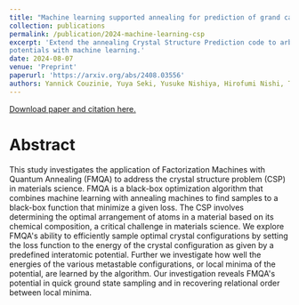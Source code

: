 ```yaml
---
title: "Machine learning supported annealing for prediction of grand canonical crystal structures"
collection: publications
permalink: /publication/2024-machine-learning-csp
excerpt: 'Extend the annealing Crystal Structure Prediction code to arbitrary
potentials with machine learning.'
date: 2024-08-07
venue: 'Preprint'
paperurl: 'https://arxiv.org/abs/2408.03556'
authors: Yannick Couzinie, Yuya Seki, Yusuke Nishiya, Hirofumi Nishi, Taichi Kosugi, Tanaka Shu, Yu-ichiro Matsushita
---
```


[Download paper and citation here.]({{page.paperurl}})

Abstract
======
This study investigates the application of Factorization Machines with Quantum Annealing (FMQA) to address the crystal structure problem (CSP) in materials science. FMQA is a black-box optimization algorithm that combines machine learning with annealing machines to find samples to a black-box function that minimize a given loss. The CSP involves determining the optimal arrangement of atoms in a material based on its chemical composition, a critical challenge in materials science. We explore FMQA's ability to efficiently sample optimal crystal configurations by setting the loss function to the energy of the crystal configuration as given by a predefined interatomic potential. Further we investigate how well the energies of the various metastable configurations, or local minima of the potential, are learned by the algorithm. Our investigation reveals FMQA's potential in quick ground state sampling and in recovering relational order between local minima.
